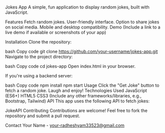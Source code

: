 Jokes App
A simple, fun application to display random jokes, built with JavaScript.

Features
Fetch random jokes.
User-friendly interface.
Option to share jokes on social media.
Mobile and desktop compatibility.
Demo
(Include a link to a live demo if available or screenshots of your app)

Installation
Clone the repository:

bash
Copy code
git clone https://github.com/your-username/jokes-app.git
Navigate to the project directory:

bash
Copy code
cd jokes-app
Open index.html in your browser.

If you're using a backend server:

bash
Copy code
npm install
npm start
Usage
Click the "Get Joke" button to fetch a random joke.
Laugh and enjoy!
Technologies Used
JavaScript (ES6+)
HTML5
CSS3
(Include any other frameworks/libraries, e.g., Bootstrap, Tailwind)
API
This app uses the following API to fetch jokes:

JokeAPI
Contributing
Contributions are welcome! Feel free to fork the repository and submit a pull request.

Contact
Your Name - your-radheshyam33523@gmail.com
